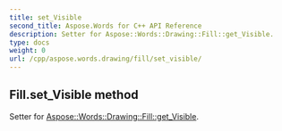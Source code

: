 ```yaml
---
title: set_Visible
second_title: Aspose.Words for C++ API Reference
description: Setter for Aspose::Words::Drawing::Fill::get_Visible. 
type: docs
weight: 0
url: /cpp/aspose.words.drawing/fill/set_visible/
---
```

## Fill.set_Visible method


Setter for [Aspose::Words::Drawing::Fill::get_Visible](./get_visible/).

